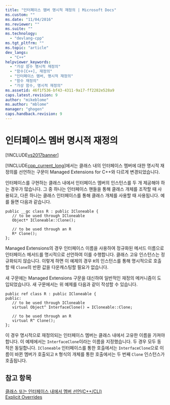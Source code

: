 ```yaml
---
title: "인터페이스 멤버 명시적 재정의 | Microsoft Docs"
ms.custom: ""
ms.date: "11/04/2016"
ms.reviewer: ""
ms.suite: ""
ms.technology: 
  - "devlang-cpp"
ms.tgt_pltfrm: ""
ms.topic: "article"
dev_langs: 
  - "C++"
helpviewer_keywords: 
  - "가상 함수 명시적 재정의"
  - "함수[C++], 재정의"
  - "인터페이스 멤버, 명시적 재정의"
  - "함수 재정의"
  - "가상 함수, 명시적 재정의"
ms.assetid: 46f1f536-bf43-4311-9a17-ff2282e528a9
caps.latest.revision: 9
author: "mikeblome"
ms.author: "mblome"
manager: "ghogen"
caps.handback.revision: 9
---
```

# 인터페이스 멤버 명시적 재정의
[!INCLUDE[vs2017banner](../assembler/inline/includes/vs2017banner.md)]

[!INCLUDE[cpp_current_long](../Token/cpp_current_long_md.md)]에서는 클래스 내의 인터페이스 멤버에 대한 명시적 재정의를 선언하는 구문이 Managed Extensions for C\+\+와 다르게 변경되었습니다.  
  
 인터페이스를 구현하는 클래스 내에서 인터페이스 멤버의 인스턴스를 두 개 제공해야 하는 경우가 많습니다. 그 중 하나는 인터페이스 핸들을 통해 클래스 개체를 조작할 때 사용되고, 다른 하나는 클래스 인터페이스를 통해 클래스 개체를 사용할 때 사용됩니다.  예를 들면 다음과 같습니다.  
  
```  
public __gc class R : public ICloneable {  
   // to be used through ICloneable  
   Object* ICloneable::Clone();  
  
   // to be used through an R  
   R* Clone();  
};  
```  
  
 Managed Extensions의 경우 인터페이스 이름을 사용하여 정규화된 메서드 이름으로 인터페이스 메서드를 명시적으로 선언하여 이를 수행합니다.  클래스 고유 인스턴스는 정규화되지 않습니다.  이렇게 하면 이 예제의 경우 `R`의 인스턴스를 통해 명시적으로 호출할 때 `Clone`의 반환 값을 다운캐스팅할 필요가 없습니다.  
  
 새 구문에는 Managed Extensions 구문을 대신하여 일반적인 재정의 메커니즘이 도입되었습니다.  새 구문에서는 위 예제를 다음과 같이 작성할 수 있습니다.  
  
```  
public ref class R : public ICloneable {  
public:  
   // to be used through ICloneable  
   virtual Object^ InterfaceClone() = ICloneable::Clone;  
  
   // to be used through an R  
   virtual R^ Clone();  
};  
```  
  
 이 경우 명시적으로 재정의되는 인터페이스 멤버는 클래스 내에서 고유한 이름을 가져야 합니다.  이 예제에서는 `InterfaceClone`이라는 이름을 지정했습니다.  두 경우 모두 동작은 동일합니다. `ICloneable` 인터페이스를 통한 호출에서는 `InterfaceClone`으로 이름이 바뀐 멤버가 호출되고 `R` 형식의 개체를 통한 호출에서는 두 번째 `Clone` 인스턴스가 호출됩니다.  
  
## 참고 항목  
 [클래스 또는 인터페이스 내에서 멤버 선언\(C\+\+\/CLI\)](../dotnet/member-declarations-within-a-class-or-interface-cpp-cli.md)   
 [Explicit Overrides](../windows/explicit-overrides-cpp-component-extensions.md)